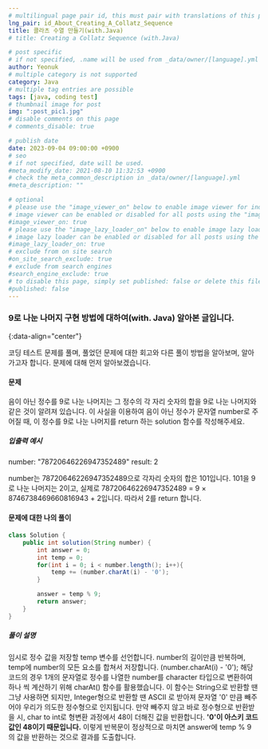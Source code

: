 ```yaml
---
# multilingual page pair id, this must pair with translations of this page. (This name must be unique)
lng_pair: id_About_Creating_A_Collatz_Sequence
title: 콜라츠 수열 만들기(with.Java)
# title: Creating a Collatz Sequence (with.Java)

# post specific
# if not specified, .name will be used from _data/owner/[language].yml
author: Yeonuk
# multiple category is not supported
category: Java
# multiple tag entries are possible
tags: [java, coding test]
# thumbnail image for post
img: ":post_pic1.jpg"
# disable comments on this page
# comments_disable: true

# publish date
date: 2023-09-04 09:00:00 +0900
# seo
# if not specified, date will be used.
#meta_modify_date: 2021-08-10 11:32:53 +0900
# check the meta_common_description in _data/owner/[language].yml
#meta_description: ""

# optional
# please use the "image_viewer_on" below to enable image viewer for individual pages or posts (_posts/ or [language]/_posts folders).
# image viewer can be enabled or disabled for all posts using the "image_viewer_posts: true" setting in _data/conf/main.yml.
#image_viewer_on: true
# please use the "image_lazy_loader_on" below to enable image lazy loader for individual pages or posts (_posts/ or [language]/_posts folders).
# image lazy loader can be enabled or disabled for all posts using the "image_lazy_loader_posts: true" setting in _data/conf/main.yml.
#image_lazy_loader_on: true
# exclude from on site search
#on_site_search_exclude: true
# exclude from search engines
#search_engine_exclude: true
# to disable this page, simply set published: false or delete this file
#published: false
---
```


<!-- outline-start -->

### 9로 나눈 나머지 구현 방법에 대하여(with. Java) 알아본 글입니다.

{:data-align="center"}

<!-- outline-end -->

코딩 테스트 문제를 풀며, 풀었던 문제에 대한 회고와 다른 풀이 방법을 알아보며, 알아가고자 합니다.
문제에 대해 먼저 알아보겠습니다.

#### 문제

음이 아닌 정수를 9로 나눈 나머지는 그 정수의 각 자리 숫자의 합을 9로 나눈 나머지와 같은 것이 알려져 있습니다.
이 사실을 이용하여 음이 아닌 정수가 문자열 number로 주어질 때, 이 정수를 9로 나눈 나머지를 return 하는 solution 함수를 작성해주세요.

##### 입출력 예시

number: "78720646226947352489"
result: 2

number는 78720646226947352489으로 각자리 숫자의 합은 101입니다.
101을 9로 나눈 나머지는 2이고, 실제로 78720646226947352489 = 9 × 8746738469660816943 + 2입니다.
따라서 2를 return 합니다.

<!-- | i   | arr[i] | stk     |
| --- | ------ | ------- |
| 0   | 1      | []      |
| 1   | 4      | [1]     | -->

#### 문제에 대한 나의 풀이

```java
class Solution {
    public int solution(String number) {
        int answer = 0;
        int temp = 0;
        for(int i = 0; i < number.length(); i++){
            temp += (number.charAt(i) - '0');
        }

        answer = temp % 9;
        return answer;
    }
}
```

##### 풀이 설명

임시로 정수 값을 저장할 temp 변수를 선언합니다.
number의 길이만큼 반복하며, temp에 number의 모든 요소를 합쳐서 저장합니다.
(number.charAt(i) - '0'); 해당 코드의 경우 1개의 문자열로 정수를 나열한 number를 character 타입으로 변환하여 하나 씩 계산하기 위해 charAt() 함수를 활용했습니다.
이 함수는 String으로 반환할 땐 그냥 사용하면 되지만, Integer형으로 반환할 땐 ASCII 로 받아져 문자열 '0' 만큼 빼주어야 우리가 의도한 정수형으로 인지됩니다.
만약 빼주지 않고 바로 정수형으로 반환받을 시, char to int로 형변환 과정에서 48이 더해진 값을 반환합니다. **'0'이 아스키 코드 값인 48이기 때문입니다.**
이렇게 반복문이 정상적으로 마치면 answer에 temp % 9 의 값을 반환하는 것으로 결과를 도출합니다.
